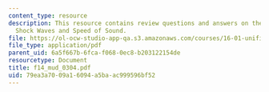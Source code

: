 ```yaml
---
content_type: resource
description: This resource contains review questions and answers on the topic of Normal
  Shock Waves and Speed of Sound.
file: https://ol-ocw-studio-app-qa.s3.amazonaws.com/courses/16-01-unified-engineering-i-ii-iii-iv-fall-2005-spring-2006/79ea3a7009a16094a5baac999596bf52_f14_mud_0304.pdf
file_type: application/pdf
parent_uid: 6a5f667b-6fca-f068-0ec8-b203122154de
resourcetype: Document
title: f14_mud_0304.pdf
uid: 79ea3a70-09a1-6094-a5ba-ac999596bf52
---
```

